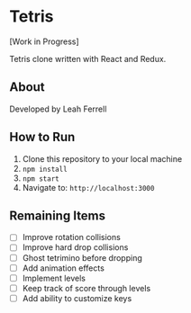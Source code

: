 # Tetris

[Work in Progress]

Tetris clone written with React and Redux.

## About

Developed by Leah Ferrell

## How to Run

1. Clone this repository to your local machine
2. `npm install`
3. `npm start`
4. Navigate to: `http://localhost:3000`

## Remaining Items

- [ ] Improve rotation collisions
- [ ] Improve hard drop collisions
- [ ] Ghost tetrimino before dropping
- [ ] Add animation effects
- [ ] Implement levels
- [ ] Keep track of score through levels
- [ ] Add ability to customize keys
